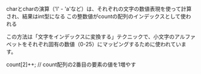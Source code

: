 charとcharの演算（'l' - 'a'など）は、それぞれの文字の数値表現を使って計算され、結果はint型になる
この整数値がcountの配列のインデックスとして使われる

この方法は「文字をインデックスに変換する」テクニックで、小文字のアルファベットをそれぞれ固有の数値（0-25）にマッピングするために使われています。

count[2]++; // count配列の2番目の要素の値を1増やす
